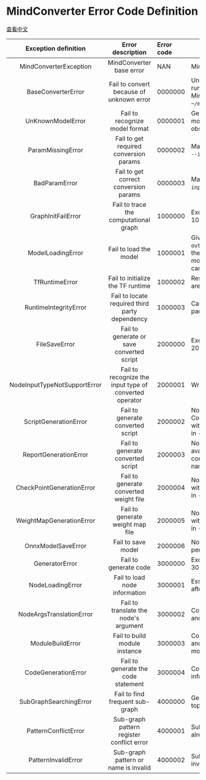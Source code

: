 # MindConverter Error Code Definition

[查看中文](./error_code_definition_cn.md)

|    Exception definition    |          Error description       | Error code |  Common causes                                                    |
| :--------------------------: | :----------------------------------------------------: | :------- | ------------------------------------------------------------ |
|    MindConverterException    |                MindConverter base error                | NAN      | MindConverter base error                                     |
|      BaseConverterError      |        Fail to convert because of unknown error        | 0000000  | Unknown error occurred during runtime, please see the detail in MindInsight log file (default path is `~/mindinsight/log/mindconverter/`) |
|      UnKnownModelError       |             Fail to recognize model format             | 0000001  | Generally, the given TensorFlow model or PyTorch model doesn't observe the standard |
| ParamMissingError | Fail to get required conversion params | 0000002 | Mainly caused by missing `--shape`, `--input_nodes`, `--output_nodes` |
| BadParamError | Fail to get correct conversion params | 0000003 | Mainly caused by error `--shape`, `--input_nodes`, `--output_nodes` |
|      GraphInitFailError      |         Fail to trace the computational graph          | 1000000  | Exception caused by 1000001~1000003                          |
|     ModelLoadingError     |              Fail to load the model              | 1000001  | Given `--input_nodes`, `--output_nodes`, `--shape` don't  match the input model; Meanwhile, the model file can not be loaded also can cause this error |
|        TfRuntimeError        |           Fail to initialize the TF runtime            | 1000002  | Resources required by TensorFlow are not available           |
|    RuntimeIntegrityError     |     Fail to locate required third party dependency     | 1000003  | Caused by required third party packages are not installed    |
|     FileSaveError     |       Fail to generate or save converted script        | 2000000  | Exception caused by 2000001~2000005                         |
| NodeInputTypeNotSupportError | Fail to recognize the input type of converted operator | 2000001  | Wrong input type set in mapper                               |
|    ScriptGenerationError     |           Fail to generate converted script            | 2000002  | No left space on hard disk; Converted code is not legal; A file with the same name already exists in `--output` |
|    ReportGenerationError     |           Fail to generate converted script            | 2000003  | No left space on hard disk; No available operator to be converted;A file with the same name already exists in  `--report` |
|   CheckPointGenerationError  |         Fail to generate converted weight file         | 2000004  | No left space on hard disk; A file with the same name already exists in `--output` |
|    WeightMapGenerationError  |            Fail to generate weight map file            | 2000005  | No left space on hard disk; A file with the same name already exists in `--output` |
|    OnnxModelSaveError  |            Fail to save model            | 2000006  | No left space on hard disk; No permission |
|        GeneratorError        |                 Fail to generate code                  | 3000000  | Exception caused by 3000001~3000004                          |
|       NodeLoadingError       |             Fail to load node information              | 3000001  | Essential parameters are missing after conversion of a node  |
|   NodeArgsTranslationError   |         Fail to translate the node's argument          | 3000002  | Converted nodes have incorrect and conflicted information    |
|       ModuleBuildError       |             Fail to build module instance              | 3000003  | Converted nodes have incorrect and conflicted information with module |
|     CodeGenerationError      |          Fail to generate the code statement           | 3000004  | Converted nodes have inconsistent information                |
|    SubGraphSearchingError    |            Fail to find frequent sub-graph             | 4000000  | Generally, caused by IR graph topological order error      |
| PatternConflictError | Sub-graph pattern register conflict error | 4000001 | Sub-graph pattern name has already been registered |
| PatternInvalidError | Sub-graph pattern or name is invalid | 4000002 | Sub-graph pattern or name is invalid |